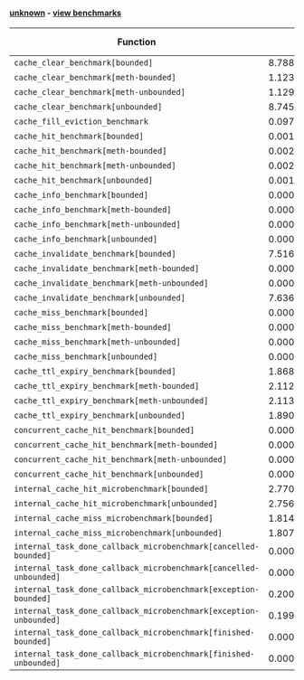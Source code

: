 #### [unknown](https://github.com/BobTheBuidler/async-lru/blob/compile/unknown) - [view benchmarks](https://github.com/BobTheBuidler/async-lru/blob/compile/unknown)

| Function | Reference Mean | Faster Mean | % Change | Speedup (%) | x Faster | Faster |
|----------|---------------|-------------|----------|-------------|----------|--------|
| `cache_clear_benchmark[bounded]` | 8.78836440991324e-07 | 5.167177208858919e-07 | 41.20% | 70.08% | 1.70x | ✅ |
| `cache_clear_benchmark[meth-bounded]` | 1.1230928682764507e-06 | 5.168053263855018e-07 | 53.98% | 117.31% | 2.17x | ✅ |
| `cache_clear_benchmark[meth-unbounded]` | 1.1298154962322726e-06 | 5.142638281509609e-07 | 54.48% | 119.70% | 2.20x | ✅ |
| `cache_clear_benchmark[unbounded]` | 8.745084482546129e-07 | 5.034872832805601e-07 | 42.43% | 73.69% | 1.74x | ✅ |
| `cache_fill_eviction_benchmark` | 0.0972568729090943 | 0.09292483845454119 | 4.45% | 4.66% | 1.05x | ✅ |
| `cache_hit_benchmark[bounded]` | 0.0010526669242083384 | 0.0005361727031958962 | 49.07% | 96.33% | 1.96x | ✅ |
| `cache_hit_benchmark[meth-bounded]` | 0.0021376077214906096 | 0.0018217561832059807 | 14.78% | 17.34% | 1.17x | ✅ |
| `cache_hit_benchmark[meth-unbounded]` | 0.002163544580085386 | 0.001835922946565666 | 15.14% | 17.85% | 1.18x | ✅ |
| `cache_hit_benchmark[unbounded]` | 0.0010451696812229933 | 0.0005358234465518308 | 48.73% | 95.06% | 1.95x | ✅ |
| `cache_info_benchmark[bounded]` | 0.0005080521809621726 | 0.0003952239494007724 | 22.21% | 28.55% | 1.29x | ✅ |
| `cache_info_benchmark[meth-bounded]` | 0.000577668280608968 | 0.0003984347972486318 | 31.03% | 44.98% | 1.45x | ✅ |
| `cache_info_benchmark[meth-unbounded]` | 0.0005779353218391152 | 0.00040011914285743904 | 30.77% | 44.44% | 1.44x | ✅ |
| `cache_info_benchmark[unbounded]` | 0.0005034559643219831 | 0.0003927808998334144 | 21.98% | 28.18% | 1.28x | ✅ |
| `cache_invalidate_benchmark[bounded]` | 7.516596287019959e-05 | 2.628109732896958e-05 | 65.04% | 186.01% | 2.86x | ✅ |
| `cache_invalidate_benchmark[meth-bounded]` | 0.00025869714360285146 | 0.00021509749808331074 | 16.85% | 20.27% | 1.20x | ✅ |
| `cache_invalidate_benchmark[meth-unbounded]` | 0.0002576122529818718 | 0.00021546611395116582 | 16.36% | 19.56% | 1.20x | ✅ |
| `cache_invalidate_benchmark[unbounded]` | 7.636902478134053e-05 | 2.6503516621944053e-05 | 65.30% | 188.15% | 2.88x | ✅ |
| `cache_miss_benchmark[bounded]` | 0.00022931782954518164 | 0.000185785817142557 | 18.98% | 23.43% | 1.23x | ✅ |
| `cache_miss_benchmark[meth-bounded]` | 0.00029160212499904407 | 0.0002524839204896275 | 13.41% | 15.49% | 1.15x | ✅ |
| `cache_miss_benchmark[meth-unbounded]` | 0.00029517830421868675 | 0.00025649342521964124 | 13.11% | 15.08% | 1.15x | ✅ |
| `cache_miss_benchmark[unbounded]` | 0.00022967890993733553 | 0.00018675753908421747 | 18.69% | 22.98% | 1.23x | ✅ |
| `cache_ttl_expiry_benchmark[bounded]` | 1.8686160795395425e-05 | 1.8031404829957186e-05 | 3.50% | 3.63% | 1.04x | ✅ |
| `cache_ttl_expiry_benchmark[meth-bounded]` | 2.112861437899229e-05 | 2.0625404173380016e-05 | 2.38% | 2.44% | 1.02x | ✅ |
| `cache_ttl_expiry_benchmark[meth-unbounded]` | 2.1138678529332256e-05 | 2.2454842469749896e-05 | -6.23% | -5.86% | 0.94x | ❌ |
| `cache_ttl_expiry_benchmark[unbounded]` | 1.8907481181528505e-05 | 1.7908765025786584e-05 | 5.28% | 5.58% | 1.06x | ✅ |
| `concurrent_cache_hit_benchmark[bounded]` | 0.0005568491359510553 | 0.0005079819127517365 | 8.78% | 9.62% | 1.10x | ✅ |
| `concurrent_cache_hit_benchmark[meth-bounded]` | 0.0006854266196951108 | 0.000655642335236105 | 4.35% | 4.54% | 1.05x | ✅ |
| `concurrent_cache_hit_benchmark[meth-unbounded]` | 0.0006885580725745771 | 0.0006626151180383687 | 3.77% | 3.92% | 1.04x | ✅ |
| `concurrent_cache_hit_benchmark[unbounded]` | 0.0005613069696949831 | 0.0005061953069169944 | 9.82% | 10.89% | 1.11x | ✅ |
| `internal_cache_hit_microbenchmark[bounded]` | 2.7703205768417932e-05 | 9.804417837965224e-06 | 64.61% | 182.56% | 2.83x | ✅ |
| `internal_cache_hit_microbenchmark[unbounded]` | 2.7562472568090536e-05 | 9.500250894369546e-06 | 65.53% | 190.12% | 2.90x | ✅ |
| `internal_cache_miss_microbenchmark[bounded]` | 1.8148200822009775e-05 | 3.6894145410516787e-06 | 79.67% | 391.90% | 4.92x | ✅ |
| `internal_cache_miss_microbenchmark[unbounded]` | 1.807674150179241e-05 | 3.6933467166623365e-06 | 79.57% | 389.44% | 4.89x | ✅ |
| `internal_task_done_callback_microbenchmark[cancelled-bounded]` | 0.0005411818813652376 | 0.00046859772431666997 | 13.41% | 15.49% | 1.15x | ✅ |
| `internal_task_done_callback_microbenchmark[cancelled-unbounded]` | 0.0005497401890786513 | 0.00047075431731732686 | 14.37% | 16.78% | 1.17x | ✅ |
| `internal_task_done_callback_microbenchmark[exception-bounded]` | 0.20069448780001267 | 0.1990198755999927 | 0.83% | 0.84% | 1.01x | ✅ |
| `internal_task_done_callback_microbenchmark[exception-unbounded]` | 0.19949758766665582 | 0.19871183116666202 | 0.39% | 0.40% | 1.00x | ✅ |
| `internal_task_done_callback_microbenchmark[finished-bounded]` | 0.0006421773803470054 | 0.0005234431078222437 | 18.49% | 22.68% | 1.23x | ✅ |
| `internal_task_done_callback_microbenchmark[finished-unbounded]` | 0.0006438821416839678 | 0.0005307505495590745 | 17.57% | 21.32% | 1.21x | ✅ |
